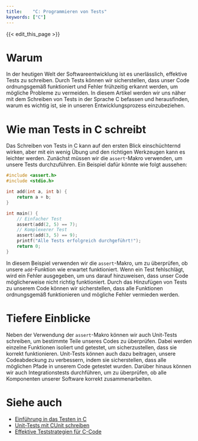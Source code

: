 ```yaml
---
title:    "C: Programmieren von Tests"
keywords: ["C"]
---
```


{{< edit_this_page >}}

# Warum

In der heutigen Welt der Softwareentwicklung ist es unerlässlich, effektive Tests zu schreiben. Durch Tests können wir sicherstellen, dass unser Code ordnungsgemäß funktioniert und Fehler frühzeitig erkannt werden, um mögliche Probleme zu vermeiden. In diesem Artikel werden wir uns näher mit dem Schreiben von Tests in der Sprache C befassen und herausfinden, warum es wichtig ist, sie in unseren Entwicklungsprozess einzubeziehen.

# Wie man Tests in C schreibt

Das Schreiben von Tests in C kann auf den ersten Blick einschüchternd wirken, aber mit ein wenig Übung und den richtigen Werkzeugen kann es leichter werden. Zunächst müssen wir die `assert`-Makro verwenden, um unsere Tests durchzuführen. Ein Beispiel dafür könnte wie folgt aussehen:

```C
#include <assert.h>
#include <stdio.h>

int add(int a, int b) {
    return a + b;
}

int main() {
    // Einfacher Test
    assert(add(2, 5) == 7);
    // Komplexerer Test
    assert(add(3, 5) == 9);
    printf("Alle Tests erfolgreich durchgeführt!");
    return 0;
}
```

In diesem Beispiel verwenden wir die `assert`-Makro, um zu überprüfen, ob unsere `add`-Funktion wie erwartet funktioniert. Wenn ein Test fehlschlägt, wird ein Fehler ausgegeben, um uns darauf hinzuweisen, dass unser Code möglicherweise nicht richtig funktioniert. Durch das Hinzufügen von Tests zu unserem Code können wir sicherstellen, dass alle Funktionen ordnungsgemäß funktionieren und mögliche Fehler vermieden werden.

# Tiefere Einblicke

Neben der Verwendung der `assert`-Makro können wir auch Unit-Tests schreiben, um bestimmte Teile unseres Codes zu überprüfen. Dabei werden einzelne Funktionen isoliert und getestet, um sicherzustellen, dass sie korrekt funktionieren. Unit-Tests können auch dazu beitragen, unsere Codeabdeckung zu verbessern, indem sie sicherstellen, dass alle möglichen Pfade in unserem Code getestet wurden. Darüber hinaus können wir auch Integrationstests durchführen, um zu überprüfen, ob alle Komponenten unserer Software korrekt zusammenarbeiten.

# Siehe auch

- [Einführung in das Testen in C](https://www.tutorialspoint.com/cprogramming/c_testing.htm)
- [Unit-Tests mit CUnit schreiben](https://www.linuxjournal.com/article/8610)
- [Effektive Teststrategien für C-Code](https://www.airs.com/blog/archives/609)